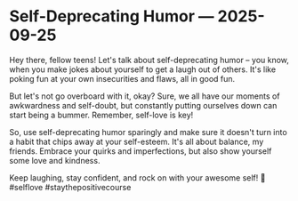 # Self-Deprecating Humor — 2025-09-25

Hey there, fellow teens! Let's talk about self-deprecating humor – you know, when you make jokes about yourself to get a laugh out of others. It's like poking fun at your own insecurities and flaws, all in good fun. 

But let's not go overboard with it, okay? Sure, we all have our moments of awkwardness and self-doubt, but constantly putting ourselves down can start being a bummer. Remember, self-love is key! 

So, use self-deprecating humor sparingly and make sure it doesn't turn into a habit that chips away at your self-esteem. It's all about balance, my friends. Embrace your quirks and imperfections, but also show yourself some love and kindness. 

Keep laughing, stay confident, and rock on with your awesome self! 🌟 #selflove #staythepositivecourse